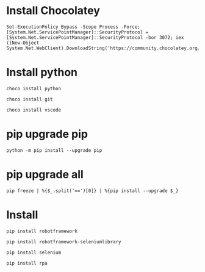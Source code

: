 
# Install Chocolatey
```
Set-ExecutionPolicy Bypass -Scope Process -Force; [System.Net.ServicePointManager]::SecurityProtocol = [System.Net.ServicePointManager]::SecurityProtocol -bor 3072; iex ((New-Object System.Net.WebClient).DownloadString('https://community.chocolatey.org/install.ps1'))
```
# Install python
```
choco install python
```
```
choco install git
```
```
choco install vscode
```
# pip upgrade pip
```
python -m pip install --upgrade pip
```
# pip upgrade all
```
pip freeze | %{$_.split('==')[0]} | %{pip install --upgrade $_}
```

# Install 
```
pip install robotframework
```
```
pip install robotframework-seleniumlibrary
```
```
pip install selenium
```
```
pip install rpa
```
